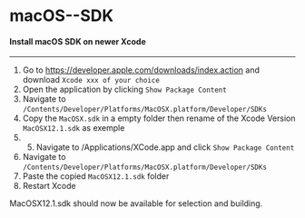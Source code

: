 # macOS--SDK

#### Install macOS SDK on newer Xcode

----------------------------------------------------

1. Go to https://developer.apple.com/downloads/index.action and download `Xcode xxx of your choice` 
2. Open the application by clicking `Show Package Content`
3. Navigate to `/Contents/Developer/Platforms/MacOSX.platform/Developer/SDKs`
4. Copy the `MacOSX.sdk` in a empty folder then rename of the Xcode Version `MacOSX12.1.sdk` as exemple
5. 5. Navigate to /Applications/XCode.app and click `Show Package Content`
6. Navigate to `/Contents/Developer/Platforms/MacOSX.platform/Developer/SDKs`
7. Paste the copied `MacOSX12.1.sdk` folder
8. Restart Xcode

MacOSX12.1.sdk should now be available for selection and building.
